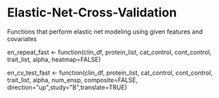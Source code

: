 # Elastic-Net-Cross-Validation
Functions that perform elastic net modeling using given features and covariates

en_repeat_fast <- function(clin_df, protein_list, cat_control, cont_control, trait_list, alpha, heatmap=FALSE)


en_cv_test_fast <- function(clin_df, protein_list, cat_control, cont_control, trait_list, alpha, num_ensp, composite=FALSE, direction="up",study="B",translate=TRUE)
